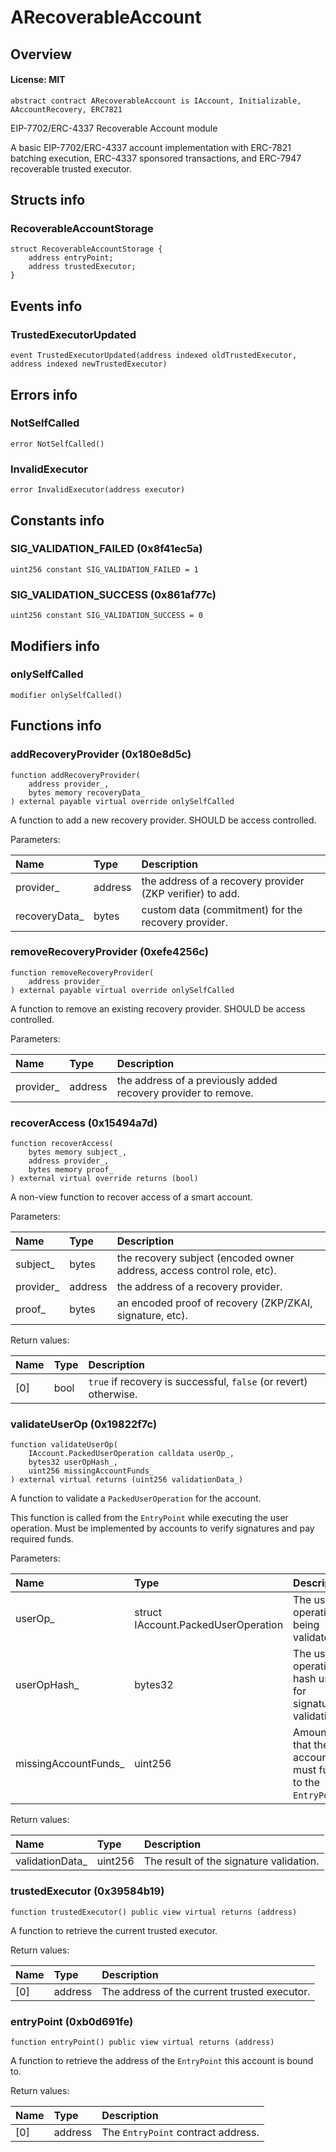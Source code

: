 # ARecoverableAccount

## Overview

#### License: MIT

```solidity
abstract contract ARecoverableAccount is IAccount, Initializable, AAccountRecovery, ERC7821
```

EIP-7702/ERC-4337 Recoverable Account module

A basic EIP-7702/ERC-4337 account implementation with ERC-7821 batching execution,
ERC-4337 sponsored transactions, and ERC-7947 recoverable trusted executor.
## Structs info

### RecoverableAccountStorage

```solidity
struct RecoverableAccountStorage {
	address entryPoint;
	address trustedExecutor;
}
```


## Events info

### TrustedExecutorUpdated

```solidity
event TrustedExecutorUpdated(address indexed oldTrustedExecutor, address indexed newTrustedExecutor)
```


## Errors info

### NotSelfCalled

```solidity
error NotSelfCalled()
```


### InvalidExecutor

```solidity
error InvalidExecutor(address executor)
```


## Constants info

### SIG_VALIDATION_FAILED (0x8f41ec5a)

```solidity
uint256 constant SIG_VALIDATION_FAILED = 1
```


### SIG_VALIDATION_SUCCESS (0x861af77c)

```solidity
uint256 constant SIG_VALIDATION_SUCCESS = 0
```


## Modifiers info

### onlySelfCalled

```solidity
modifier onlySelfCalled()
```


## Functions info

### addRecoveryProvider (0x180e8d5c)

```solidity
function addRecoveryProvider(
    address provider_,
    bytes memory recoveryData_
) external payable virtual override onlySelfCalled
```

A function to add a new recovery provider.
SHOULD be access controlled.



Parameters:

| Name          | Type    | Description                                                |
| :------------ | :------ | :--------------------------------------------------------- |
| provider_     | address | the address of a recovery provider (ZKP verifier) to add.  |
| recoveryData_ | bytes   | custom data (commitment) for the recovery provider.        |

### removeRecoveryProvider (0xefe4256c)

```solidity
function removeRecoveryProvider(
    address provider_
) external payable virtual override onlySelfCalled
```

A function to remove an existing recovery provider.
SHOULD be access controlled.



Parameters:

| Name      | Type    | Description                                                    |
| :-------- | :------ | :------------------------------------------------------------- |
| provider_ | address | the address of a previously added recovery provider to remove. |

### recoverAccess (0x15494a7d)

```solidity
function recoverAccess(
    bytes memory subject_,
    address provider_,
    bytes memory proof_
) external virtual override returns (bool)
```

A non-view function to recover access of a smart account.


Parameters:

| Name      | Type    | Description                                                              |
| :-------- | :------ | :----------------------------------------------------------------------- |
| subject_  | bytes   | the recovery subject (encoded owner address, access control role, etc).  |
| provider_ | address | the address of a recovery provider.                                      |
| proof_    | bytes   | an encoded proof of recovery (ZKP/ZKAI, signature, etc).                 |


Return values:

| Name | Type | Description                                                      |
| :--- | :--- | :--------------------------------------------------------------- |
| [0]  | bool | `true` if recovery is successful, `false` (or revert) otherwise. |

### validateUserOp (0x19822f7c)

```solidity
function validateUserOp(
    IAccount.PackedUserOperation calldata userOp_,
    bytes32 userOpHash_,
    uint256 missingAccountFunds_
) external virtual returns (uint256 validationData_)
```

A function to validate a `PackedUserOperation` for the account.

This function is called from the `EntryPoint` while executing the user operation.
Must be implemented by accounts to verify signatures and pay required funds.


Parameters:

| Name                 | Type                                | Description                                             |
| :------------------- | :---------------------------------- | :------------------------------------------------------ |
| userOp_              | struct IAccount.PackedUserOperation | The user operation being validated.                     |
| userOpHash_          | bytes32                             | The user operation hash used for signature validation.  |
| missingAccountFunds_ | uint256                             | Amount that the account must fund to the `EntryPoint`.  |


Return values:

| Name            | Type    | Description                             |
| :-------------- | :------ | :-------------------------------------- |
| validationData_ | uint256 | The result of the signature validation. |

### trustedExecutor (0x39584b19)

```solidity
function trustedExecutor() public view virtual returns (address)
```

A function to retrieve the current trusted executor.


Return values:

| Name | Type    | Description                                  |
| :--- | :------ | :------------------------------------------- |
| [0]  | address | The address of the current trusted executor. |

### entryPoint (0xb0d691fe)

```solidity
function entryPoint() public view virtual returns (address)
```

A function to retrieve the address of the `EntryPoint` this account is bound to.


Return values:

| Name | Type    | Description                        |
| :--- | :------ | :--------------------------------- |
| [0]  | address | The `EntryPoint` contract address. |

